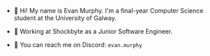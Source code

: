 
- 👋 Hi! My name is Evan Murphy. I'm a final-year Computer Science student at the University of Galway.

- 💼 Working at Shockbyte as a Junior Software Engineer.

- 🔔 You can reach me on Discord: `evan.murphy`
